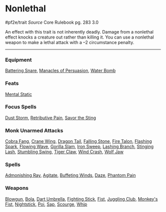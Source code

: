 # Nonlethal
#pf2e/trait 
*Source* Core Rulebook pg. 283 3.0

An effect with this trait is not inherently deadly. Damage from a nonlethal effect knocks a creature out rather than killing it. You can use a nonlethal weapon to make a lethal attack with a –2 circumstance penalty.

---

### Equipment
[Battering Snare](Battering%20Snare), [Manacles of Persuasion](Manacles%20of%20Persuasion), [Water Bomb](Water%20Bomb)

### Feats
[Mental Static](Mental%20Static)

### Focus Spells
[Dust Storm](Dust%20Storm.md), [Retributive Pain](Retributive%20Pain.md), [Savor the Sting](Savor%20the%20Sting.md)

### Monk Unarmed Attacks
[Cobra Fang](Cobra%20Fang), [Crane Wing](Crane%20Wing), [Dragon Tail](Dragon%20Tail), [Falling Stone](Falling%20Stone), [Fire Talon](Fire%20Talon), [Flashing Spark](Flashing%20Spark), [Flowing Wave](Flowing%20Wave), [Gorilla Slam](Gorilla%20Slam), [Iron Sweep](Iron%20Sweep), [Lashing Branch](Lashing%20Branch), [Stinging Lash](Stinging%20Lash), [Stumbling Swing](Stumbling%20Swing), [Tiger Claw](Tiger%20Claw), [Wind Crash](Wind%20Crash), [Wolf Jaw](Wolf%20Jaw)

### Spells
[Admonishing Ray](Admonishing%20Ray.md), [Agitate](Agitate.md), [Buffeting Winds](Buffeting%20Winds.md), [Daze](Daze.md), [Phantom Pain](Phantom%20Pain.md)

### Weapons
[Blowgun](Blowgun), [Bola](Bola), [Dart Umbrella](Dart%20Umbrella), [Fighting Stick](Fighting%20Stick), [Fist](Fist), [Juggling Club](Juggling%20Club), [Monkey's Fist](Monkey's%20Fist), [Nightstick](Nightstick), [Poi](Poi), [Sap](Sap), [Scourge](Scourge), [Whip](Whip)